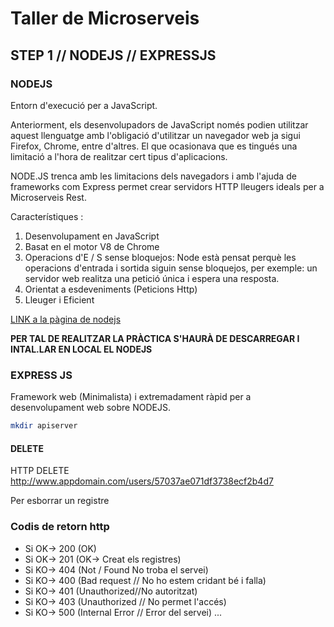 # Taller de Microserveis
## STEP 1 // NODEJS // EXPRESSJS

### NODEJS
Entorn d'execució per a JavaScript.

Anteriorment, els desenvolupadors de JavaScript només podien utilitzar aquest llenguatge amb l'obligació d'utilitzar un navegador web ja sigui Firefox, Chrome, entre d'altres. El que ocasionava que es tingués una limitació a l'hora de realitzar cert tipus d'aplicacions.

NODE.JS trenca amb les limitacions dels navegadors i amb l'ajuda de frameworks com Express permet crear servidors HTTP lleugers ideals per a Microserveis Rest.

Característiques :

1. Desenvolupament en JavaScript
2. Basat en el motor V8 de Chrome
3. Operacions d'E / S sense bloquejos: Node està pensat perquè les operacions d'entrada i sortida siguin sense bloquejos, per exemple: un servidor web realitza una petició única i espera una resposta.
4. Orientat a esdeveniments (Peticions Http)
5. Lleuger i Eficient

[LINK a la pàgina de nodejs](https://www.nodejs.org)

**PER TAL DE REALITZAR LA PRÀCTICA S'HAURÀ DE DESCARREGAR I INTAL.LAR EN LOCAL EL NODEJS**

### EXPRESS JS
Framework web (Minimalista) i extremadament ràpid per a desenvolupament web sobre NODEJS.


```bash
mkdir apiserver
```

#### DELETE
HTTP DELETE http://www.appdomain.com/users/57037ae071df3738ecf2b4d7

Per esborrar un registre



### Codis de retorn http

* Si OK-> 200 (OK)
* Si OK-> 201 (OK-> Creat els registres)
* Si KO-> 404 (Not / Found No troba el servei)
* Si KO-> 400 (Bad request // No ho estem cridant bé i falla)
* Si KO-> 401 (Unauthorized//No autoritzat)
* Si KO-> 403 (Unauthorized // No permet l'accés)
* Si KO-> 500 (Internal Error // Error del servei)
...
